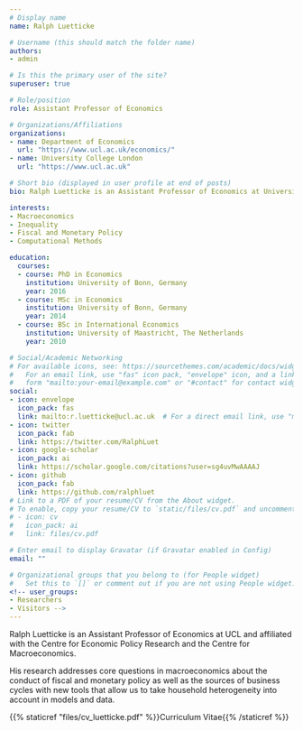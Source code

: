 ```yaml
---
# Display name
name: Ralph Luetticke

# Username (this should match the folder name)
authors:
- admin

# Is this the primary user of the site?
superuser: true

# Role/position
role: Assistant Professor of Economics

# Organizations/Affiliations
organizations:
- name: Department of Economics
  url: "https://www.ucl.ac.uk/economics/"
- name: University College London
  url: "https://www.ucl.ac.uk"

# Short bio (displayed in user profile at end of posts)
bio: Ralph Luetticke is an Assistant Professor of Economics at University College London.

interests:
- Macroeconomics
- Inequality
- Fiscal and Monetary Policy
- Computational Methods

education:
  courses:
  - course: PhD in Economics
    institution: University of Bonn, Germany
    year: 2016
  - course: MSc in Economics
    institution: University of Bonn, Germany
    year: 2014
  - course: BSc in International Economics
    institution: University of Maastricht, The Netherlands
    year: 2010

# Social/Academic Networking
# For available icons, see: https://sourcethemes.com/academic/docs/widgets/#icons
#   For an email link, use "fas" icon pack, "envelope" icon, and a link in the
#   form "mailto:your-email@example.com" or "#contact" for contact widget.
social:
- icon: envelope
  icon_pack: fas
  link: mailto:r.luetticke@ucl.ac.uk  # For a direct email link, use "mailto:test@example.org".
- icon: twitter
  icon_pack: fab
  link: https://twitter.com/RalphLuet
- icon: google-scholar
  icon_pack: ai
  link: https://scholar.google.com/citations?user=sg4uvMwAAAAJ
- icon: github
  icon_pack: fab
  link: https://github.com/ralphluet
# Link to a PDF of your resume/CV from the About widget.
# To enable, copy your resume/CV to `static/files/cv.pdf` and uncomment the lines below.  
# - icon: cv
#   icon_pack: ai
#   link: files/cv.pdf

# Enter email to display Gravatar (if Gravatar enabled in Config)
email: ""

# Organizational groups that you belong to (for People widget)
#   Set this to `[]` or comment out if you are not using People widget.  
<!-- user_groups:
- Researchers
- Visitors -->
---
```


Ralph Luetticke is an Assistant Professor of Economics at UCL and affiliated with the Centre for Economic Policy Research and the Centre for Macroeconomics.

His research addresses core questions in macroeconomics about the conduct of fiscal and monetary policy as well as the sources of business cycles with new tools that allow us to take household heterogeneity into account in models and data.

{{% staticref "files/cv_luetticke.pdf" %}}Curriculum Vitae{{% /staticref %}}
